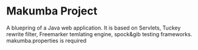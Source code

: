 # Makumba Project
A bluepring of a Java web application. It is based on Servlets, Tuckey rewrite filter, Freemarker temlating engine, spock&gib testing frameworks.
makumba.properties is required